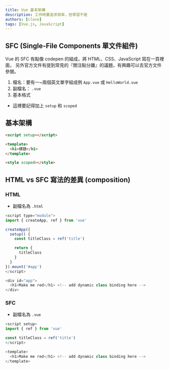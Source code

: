 ```yaml
---
title: Vue 基本架構
description: 工作時要追求效率，但學習不是
authors: [clove]
tags: [Vue.js, JavaScript]
---
```


## SFC (Single-File Components 單文件組件)

Vue 的 SFC 有點像 codepen 的組成，將 HTML、CSS、JavaScript 寫在一頁裡面，
另外官方文件有提到常見的『關注點分離』的議題，有興趣可以去官方文件參閱。

1. 檔名：要有一~兩個英文單字組成例 `App.vue` 或 `HelloWorld.vue`
2. 副檔名： `.vue`
3. 基本格式

- 這裡要記得加上 `setup` 和 `scoped`

## 基本架構

```html
<script setup></script>

<template>
  <h1>標題</h1>
</template>

<style scoped></style>
```

## HTML vs SFC 寫法的差異 (composition)

### HTML

- 副檔名為 `.html`

```js
<script type="module">
import { createApp, ref } from 'vue'

createApp({
  setup() {
    const titleClass = ref('title')

    return {
      titleClass
    }
  }
}).mount('#app')
</script>

<div id="app">
  <h1>Make me red</h1> <!-- add dynamic class binding here -->
</div>
```

### SFC

- 副檔名為 `.vue`

```js
<script setup>
import { ref } from 'vue'

const titleClass = ref('title')
</script>

<template>
  <h1>Make me red</h1> <!-- add dynamic class binding here -->
</template>
```
